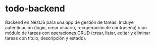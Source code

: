 # todo-backend
Backend en NestJS para una app de gestión de tareas. Incluye autenticación (login, crear usuario, recuperación de contraseña) y un módulo de tareas con operaciones CRUD (crear, listar, editar y eliminar tareas con título, descripción y estado).
